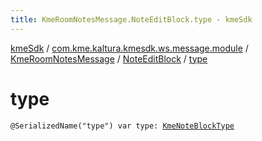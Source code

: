```yaml
---
title: KmeRoomNotesMessage.NoteEditBlock.type - kmeSdk
---
```


[kmeSdk](../../../index.html) / [com.kme.kaltura.kmesdk.ws.message.module](../../index.html) / [KmeRoomNotesMessage](../index.html) / [NoteEditBlock](index.html) / [type](./type.html)

# type

`@SerializedName("type") var type: `[`KmeNoteBlockType`](../../../com.kme.kaltura.kmesdk.ws.message.type/-kme-note-block-type/index.html)
